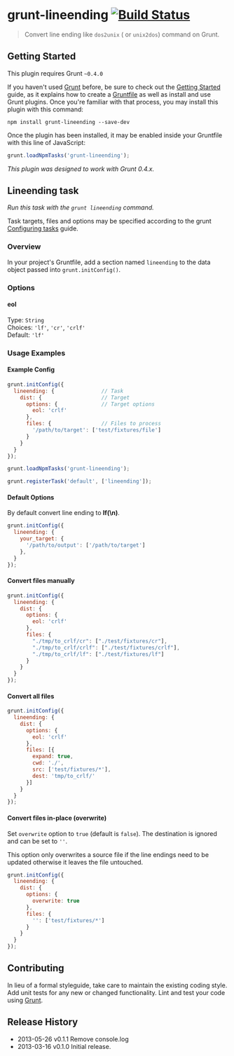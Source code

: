 # grunt-lineending [![Build Status](https://travis-ci.org/suisho/grunt-lineending.png?branch=master)](https://travis-ci.org/suisho/grunt-lineending)

> Convert line ending like `dos2unix` ( or `unix2dos`) command on Grunt.


## Getting Started
This plugin requires Grunt `~0.4.0`

If you haven't used [Grunt](http://gruntjs.com/) before, be sure to check out the [Getting Started](http://gruntjs.com/getting-started) guide, as it explains how to create a [Gruntfile](http://gruntjs.com/sample-gruntfile) as well as install and use Grunt plugins. Once you're familiar with that process, you may install this plugin with this command:

```shell
npm install grunt-lineending --save-dev
```

Once the plugin has been installed, it may be enabled inside your Gruntfile with this line of JavaScript:

```js
grunt.loadNpmTasks('grunt-lineending');
```

*This plugin was designed to work with Grunt 0.4.x.*


## Lineending task
_Run this task with the `grunt lineending` command._

Task targets, files and options may be specified according to the grunt [Configuring tasks](http://gruntjs.com/configuring-tasks) guide.

### Overview
In your project's Gruntfile, add a section named `lineending` to the data object passed into `grunt.initConfig()`.

### Options

#### eol
Type: `String`  
Choices: `'lf'`, `'cr'`, `'crlf'`  
Default: `'lf'`  

### Usage Examples

#### Example Config

```javascript
grunt.initConfig({
  lineending: {               // Task
    dist: {                   // Target
      options: {              // Target options
        eol: 'crlf'
      },
      files: {                // Files to process
        '/path/to/target': ['test/fixtures/file']
      }
    }
  }
});

grunt.loadNpmTasks('grunt-lineending');

grunt.registerTask('default', ['lineending']);
```

#### Default Options
By default convert line ending to <b>lf(\n)</b>.

```js
grunt.initConfig({
  lineending: {
    your_target: {
      '/path/to/output': ['/path/to/target']
    },
  }
});
```

#### Convert files manually
```js
grunt.initConfig({
  lineending: {
    dist: {
      options: {
        eol: 'crlf'
      },
      files: {
        "./tmp/to_crlf/cr": ["./test/fixtures/cr"],
        "./tmp/to_crlf/crlf": ["./test/fixtures/crlf"],
        "./tmp/to_crlf/lf": ["./test/fixtures/lf"]
      }
    }
  }
});
```

#### Convert all files
```js
grunt.initConfig({
  lineending: {
    dist: {
      options: {
        eol: 'crlf'
      },
      files: [{
        expand: true,
        cwd: './',
        src: ['test/fixtures/*'],
        dest: 'tmp/to_crlf/'
      }]
    }
  }
});
```

#### Convert files in-place (overwrite)
Set `overwrite` option to `true` (default is `false`). The destination is ignored and can be set to `''`.

This option only overwrites a source file if the line endings need to be updated otherwise it leaves the file untouched.

```js
grunt.initConfig({
  lineending: {
    dist: {
      options: {
        overwrite: true
      },
      files: {
        '': ['test/fixtures/*']
      }
    }
  }
});
```

## Contributing
In lieu of a formal styleguide, take care to maintain the existing coding style. Add unit tests for any new or changed functionality. Lint and test your code using [Grunt](http://gruntjs.com/).

## Release History
 * 2013-05-26 v0.1.1 Remove console.log
 * 2013-03-16 v0.1.0 Initial release.
